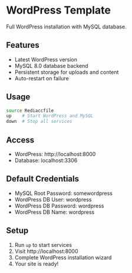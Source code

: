 # WordPress Template

Full WordPress installation with MySQL database.

## Features
- Latest WordPress version
- MySQL 8.0 database backend
- Persistent storage for uploads and content
- Auto-restart on failure

## Usage
```bash
source Rediaccfile
up    # Start WordPress and MySQL
down  # Stop all services
```

## Access
- WordPress: http://localhost:8000
- Database: localhost:3306

## Default Credentials
- MySQL Root Password: somewordpress
- WordPress DB User: wordpress
- WordPress DB Password: wordpress
- WordPress DB Name: wordpress

## Setup
1. Run `up` to start services
2. Visit http://localhost:8000
3. Complete WordPress installation wizard
4. Your site is ready!